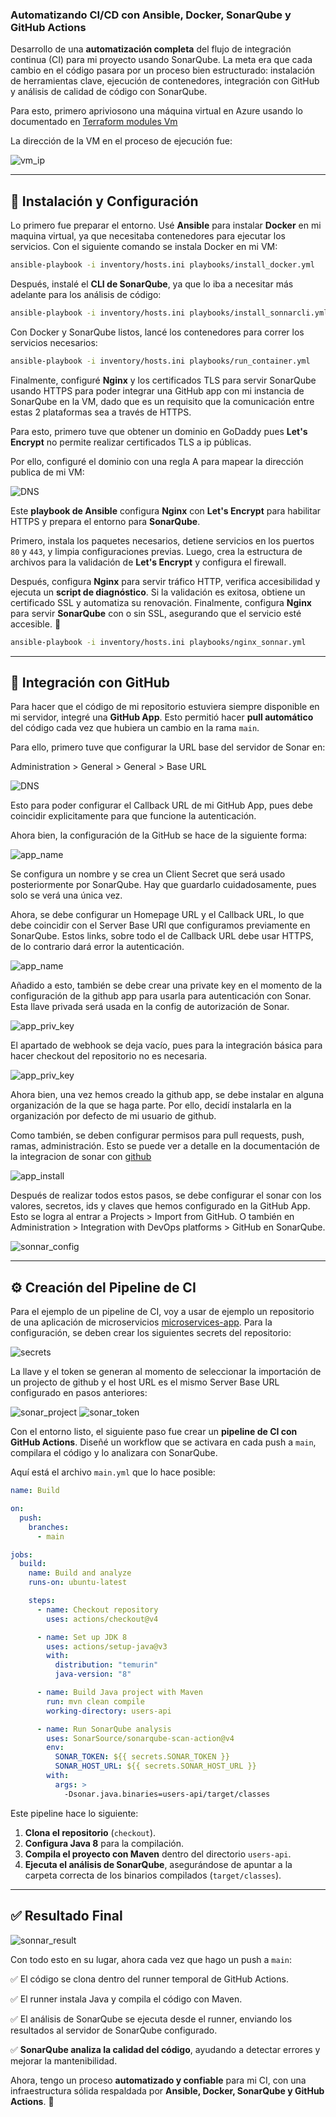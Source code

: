 ### **Automatizando CI/CD con Ansible, Docker, SonarQube y GitHub Actions**

Desarrollo de una **automatización completa** del flujo de integración continua (CI) para mi proyecto usando SonarQube.
La meta era que cada cambio en el código pasara por un proceso bien estructurado: instalación de herramientas clave, ejecución de contenedores, integración con GitHub y análisis de calidad de código con SonarQube.

Para esto, primero apriviosono una máquina virtual en Azure usando lo documentado en [Terraform modules Vm](https://github.com/Ricardo965/vm-terraform-modules)

La dirección de la VM en el proceso de ejecución fue:

![vm_ip](img/vm_ip.png)

---

## **🚀 Instalación y Configuración**

Lo primero fue preparar el entorno. Usé **Ansible** para instalar **Docker** en mi maquina virtual, ya que necesitaba contenedores para ejecutar los servicios. Con el siguiente comando se instala Docker en mi VM:

```bash
ansible-playbook -i inventory/hosts.ini playbooks/install_docker.yml
```

Después, instalé el **CLI de SonarQube**, ya que lo iba a necesitar más adelante para los análisis de código:

```bash
ansible-playbook -i inventory/hosts.ini playbooks/install_sonnarcli.yml
```

Con Docker y SonarQube listos, lancé los contenedores para correr los servicios necesarios:

```bash
ansible-playbook -i inventory/hosts.ini playbooks/run_container.yml
```

Finalmente, configuré **Nginx** y los certificados TLS para servir SonarQube usando HTTPS para poder integrar una GitHub app con mi instancia de SonarQube en la VM, dado que es un requisito que la comunicación entre estas 2 plataformas sea a través de HTTPS.

Para esto, primero tuve que obtener un dominio en GoDaddy pues **Let's Encrypt** no permite realizar certificados TLS a ip públicas.

Por ello, configuré el dominio con una regla A para mapear la dirección publica de mi VM:

![DNS](img/dns.png)

Este **playbook de Ansible** configura **Nginx** con **Let's Encrypt** para habilitar HTTPS y prepara el entorno para **SonarQube**.

Primero, instala los paquetes necesarios, detiene servicios en los puertos `80` y `443`, y limpia configuraciones previas. Luego, crea la estructura de archivos para la validación de **Let's Encrypt** y configura el firewall.

Después, configura **Nginx** para servir tráfico HTTP, verifica accesibilidad y ejecuta un **script de diagnóstico**. Si la validación es exitosa, obtiene un certificado SSL y automatiza su renovación. Finalmente, configura **Nginx** para servir **SonarQube** con o sin SSL, asegurando que el servicio esté accesible. 🚀

```bash
ansible-playbook -i inventory/hosts.ini playbooks/nginx_sonnar.yml
```

---

## **🔗 Integración con GitHub**

Para hacer que el código de mi repositorio estuviera siempre disponible en mi servidor, integré una **GitHub App**. Esto permitió hacer **pull automático** del código cada vez que hubiera un cambio en la rama `main`.

Para ello, primero tuve que configurar la URL base del servidor de Sonar en:

Administration > General > General > Base URL

![DNS](img/server_config.png)

Esto para poder configurar el Callback URL de mi GitHub App, pues debe coincidir explicitamente para que funcione la autenticación.

Ahora bien, la configuración de la GitHub se hace de la siguiente forma:

![app_name](img/app_name.png)

Se configura un nombre y se crea un Client Secret que será usado posteriormente por SonarQube. Hay que guardarlo cuidadosamente, pues solo se verá una única vez.

Ahora, se debe configurar un Homepage URL y el Callback URL, lo que debe coincidir con el Server Base URl que configuramos previamente en SonarQube. Estos links, sobre todo el de Callback URL debe usar HTTPS, de lo contrario dará error la autenticación.

![app_name](img/app_callback.png)

Añadido a esto, también se debe crear una private key en el momento de la configuración de la github app para usarla para autenticación con Sonar. Esta llave privada será usada en la config de autorización de Sonar.

![app_priv_key](img/app_private_key.png)

El apartado de webhook se deja vacío, pues para la integración básica para hacer checkout del repositorio no es necesaria.

![app_priv_key](img/app_webhook.png)

Ahora bien, una vez hemos creado la github app, se debe instalar en alguna organización de la que se haga parte. Por ello, decidí instalarla en la organización por defecto de mi usuario de github.

Como también, se deben configurar permisos para pull requests, push, ramas, administración. Esto se puede ver a detalle en la documentación de la integracion de sonar con [github](https://docs.sonarsource.com/sonarqube-server/10.8/devops-platform-integration/github-integration/setting-up-at-global-level/setting-up-github-app/)

![app_install](img/app_install.png)

Después de realizar todos estos pasos, se debe configurar el sonar con los valores, secretos, ids y claves que hemos configurado en la GitHub App. Esto se logra al entrar a Projects > Import from GitHub. O también en Administration > Integration with DevOps platforms > GitHub en SonarQube.

![sonnar_config](img/sonnar_config.png)

---

## **⚙️ Creación del Pipeline de CI**

Para el ejemplo de un pipeline de CI, voy a usar de ejemplo un repositorio de una aplicación de microservicios [microservices-app](https://github.com/Ricardo965/microservice-app-docker-practice). Para la configuración, se deben crear los siguientes secrets del repositorio:

![secrets](img/secrets.png)

La llave y el token se generan al momento de seleccionar la importación de un projecto de github y el host URL es el mismo Server Base URL configurado en pasos anteriores:

![sonar_project](img/sonar_project.png)
![sonar_token](img/sonar_token.png)

Con el entorno listo, el siguiente paso fue crear un **pipeline de CI con GitHub Actions**. Diseñé un workflow que se activara en cada push a `main`, compilara el código y lo analizara con SonarQube.

Aquí está el archivo `main.yml` que lo hace posible:

```yaml
name: Build

on:
  push:
    branches:
      - main

jobs:
  build:
    name: Build and analyze
    runs-on: ubuntu-latest

    steps:
      - name: Checkout repository
        uses: actions/checkout@v4

      - name: Set up JDK 8
        uses: actions/setup-java@v3
        with:
          distribution: "temurin"
          java-version: "8"

      - name: Build Java project with Maven
        run: mvn clean compile
        working-directory: users-api

      - name: Run SonarQube analysis
        uses: SonarSource/sonarqube-scan-action@v4
        env:
          SONAR_TOKEN: ${{ secrets.SONAR_TOKEN }}
          SONAR_HOST_URL: ${{ secrets.SONAR_HOST_URL }}
        with:
          args: >
            -Dsonar.java.binaries=users-api/target/classes
```

Este pipeline hace lo siguiente:

1. **Clona el repositorio** (`checkout`).
2. **Configura Java 8** para la compilación.
3. **Compila el proyecto con Maven** dentro del directorio `users-api`.
4. **Ejecuta el análisis de SonarQube**, asegurándose de apuntar a la carpeta correcta de los binarios compilados (`target/classes`).

---

## **✅ Resultado Final**

![sonnar_result](img/sonnar_result.png)

Con todo esto en su lugar, ahora cada vez que hago un push a `main`:

✅ El código se clona dentro del runner temporal de GitHub Actions.

✅ El runner instala Java y compila el código con Maven.

✅ El análisis de SonarQube se ejecuta desde el runner, enviando los resultados al servidor de SonarQube configurado.

✅ **SonarQube analiza la calidad del código**, ayudando a detectar errores y mejorar la mantenibilidad.

Ahora, tengo un proceso **automatizado y confiable** para mi CI, con una infraestructura sólida respaldada por **Ansible, Docker, SonarQube y GitHub Actions**. 🚀
